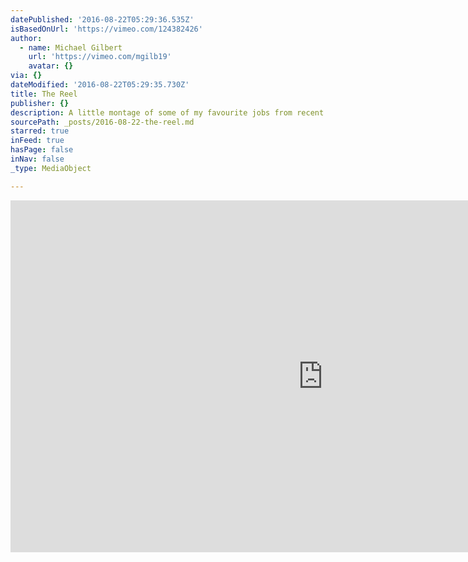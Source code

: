 ```yaml
---
datePublished: '2016-08-22T05:29:36.535Z'
isBasedOnUrl: 'https://vimeo.com/124382426'
author:
  - name: Michael Gilbert
    url: 'https://vimeo.com/mgilb19'
    avatar: {}
via: {}
dateModified: '2016-08-22T05:29:35.730Z'
title: The Reel
publisher: {}
description: A little montage of some of my favourite jobs from recent past.
sourcePath: _posts/2016-08-22-the-reel.md
starred: true
inFeed: true
hasPage: false
inNav: false
_type: MediaObject

---
```

<iframe src="https://cdn.embedly.com/widgets/media.html?src=https%3A%2F%2Fplayer.vimeo.com%2Fvideo%2F124382426&amp;url=https%3A%2F%2Fvimeo.com%2F124382426&amp;image=https%3A%2F%2Fi.vimeocdn.com%2Fvideo%2F522091141_1280.jpg&amp;key=b7d04c9b404c499eba89ee7072e1c4f7&amp;type=text%2Fhtml&amp;schema=vimeo" width="1000" height="563" scrolling="no" frameborder="0" allowfullscreen="" style=""></iframe>